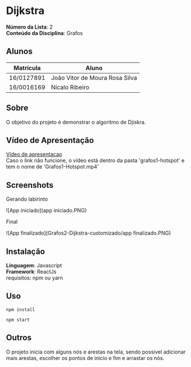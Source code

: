 

# Dijkstra

**Número da Lista**: 2<br>
**Conteúdo da Disciplina**: Grafos<br>

## Alunos
|Matrícula | Aluno |
| -- | -- |
| 16/0127891  |  João Vitor de Moura Rosa Silva |
| 16/0016169  |  Nícalo Ribeiro |

## Sobre 
O objetivo do projeto é demonstrar o algoritmo de Djiskra.

## Vídeo de Apresentação  
[Vídeo de apresentacao](grafos1-hotspot/Grafos1-Hotspot.mp4)  
Caso o link não funcione, o vídeo está dentro da pasta 'grafos1-hotspot' e tem o nome de 'Grafos1-Hotspot.mp4'

## Screenshots

Gerando labirinto

![App iniciado](app iniciado.PNG)

Final

![App finalizado](Grafos2-Dijkstra-customizado/app finalizado.PNG)



## Instalação 
**Linguagem**: Javascript<br>
**Framework**: ReactJs<br>
requisitos: npm ou yarn

## Uso 
```
npm install
```

```
npm start
```

## Outros 
O projeto inicia com alguns nós e arestas na tela, sendo possivel adicionar mais arestas, escolher os pontos de inicio e fim e arrastar os nós.




